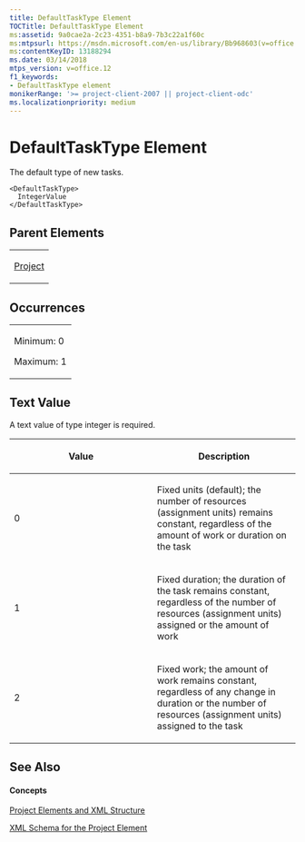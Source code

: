 ```yaml
---
title: DefaultTaskType Element
TOCTitle: DefaultTaskType Element
ms:assetid: 9a0cae2a-2c23-4351-b8a9-7b3c22a1f60c
ms:mtpsurl: https://msdn.microsoft.com/en-us/library/Bb968603(v=office.12)
ms:contentKeyID: 13188294
ms.date: 03/14/2018
mtps_version: v=office.12
f1_keywords:
- DefaultTaskType element
monikerRange: '>= project-client-2007 || project-client-odc'
ms.localizationpriority: medium
---
```


# DefaultTaskType Element




The default type of new tasks.

    <DefaultTaskType>
      IntegerValue
    </DefaultTaskType>

## Parent Elements

<table>
<colgroup>
<col style="width: 100%" />
</colgroup>
<tbody>
<tr class="odd">
<td><p><a href="project-element.md">Project</a></p></td>
</tr>
</tbody>
</table>

## Occurrences

<table>
<colgroup>
<col style="width: 100%" />
</colgroup>
<tbody>
<tr class="odd">
<td><p>Minimum: 0</p>
<p>Maximum: 1</p></td>
</tr>
</tbody>
</table>

## Text Value

A text value of type integer is required.

<table>
<colgroup>
<col style="width: 50%" />
<col style="width: 50%" />
</colgroup>
<thead>
<tr class="header">
<th><p>Value</p></th>
<th><p>Description</p></th>
</tr>
</thead>
<tbody>
<tr class="odd">
<td><p>0</p></td>
<td><p>Fixed units (default); the number of resources (assignment units) remains constant, regardless of the amount of work or duration on the task</p></td>
</tr>
<tr class="even">
<td><p>1</p></td>
<td><p>Fixed duration; the duration of the task remains constant, regardless of the number of resources (assignment units) assigned or the amount of work</p></td>
</tr>
<tr class="odd">
<td><p>2</p></td>
<td><p>Fixed work; the amount of work remains constant, regardless of any change in duration or the number of resources (assignment units) assigned to the task</p></td>
</tr>
</tbody>
</table>

## See Also

#### Concepts

[Project Elements and XML Structure](project-elements-and-xml-structure.md)

[XML Schema for the Project Element](xml-schema-for-the-project-element.md)

